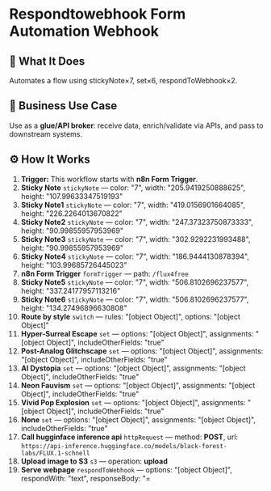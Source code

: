 # Respondtowebhook Form Automation Webhook
## 🚀 What It Does
Automates a flow using stickyNote×7, set×6, respondToWebhook×2.

## 💼 Business Use Case
Use as a **glue/API broker**: receive data, enrich/validate via APIs, and pass to downstream systems.

## ⚙️ How It Works
1. **Trigger:** This workflow starts with **n8n Form Trigger**.
2. **Sticky Note** `stickyNote` — color: "7", width: "205.9419250888625", height: "107.99633347519193"
3. **Sticky Note1** `stickyNote` — color: "7", width: "419.0156901664085", height: "226.2264013670822"
4. **Sticky Note2** `stickyNote` — color: "7", width: "247.37323750873333", height: "90.99855957953969"
5. **Sticky Note3** `stickyNote` — color: "7", width: "302.9292231993488", height: "90.99855957953969"
6. **Sticky Note4** `stickyNote` — color: "7", width: "186.9444130878394", height: "103.99685726445023"
7. **n8n Form Trigger** `formTrigger` — path: `/flux4free`
8. **Sticky Note5** `stickyNote` — color: "7", width: "506.8102696237577", height: "337.24177957113216"
9. **Sticky Note6** `stickyNote` — color: "7", width: "506.8102696237577", height: "134.27496896630808"
10. **Route by style** `switch` — rules: "[object Object]", options: "[object Object]"
11. **Hyper-Surreal Escape** `set` — options: "[object Object]", assignments: "[object Object]", includeOtherFields: "true"
12. **Post-Analog Glitchscape** `set` — options: "[object Object]", assignments: "[object Object]", includeOtherFields: "true"
13. **AI Dystopia** `set` — options: "[object Object]", assignments: "[object Object]", includeOtherFields: "true"
14. **Neon Fauvism** `set` — options: "[object Object]", assignments: "[object Object]", includeOtherFields: "true"
15. **Vivid Pop Explosion** `set` — options: "[object Object]", assignments: "[object Object]", includeOtherFields: "true"
16. **None** `set` — options: "[object Object]", assignments: "[object Object]", includeOtherFields: "true"
17. **Call hugginface inference api** `httpRequest` — method: **POST**, url: `https://api-inference.huggingface.co/models/black-forest-labs/FLUX.1-schnell`
18. **Upload image to S3** `s3` — operation: **upload**
19. **Serve webpage** `respondToWebhook` — options: "[object Object]", respondWith: "text", responseBody: "=<!DOCTYPE html>
<html lang="en">
<head>
    <meta charset="UTF-8">
    <meta name="viewport" content="width=device-width, initial-scale=1.0">
    <title>Flux Image Generation Resu…[truncated]"
20. **Respond with error** `respondToWebhook` — options: "[object Object]", respondWith: "json", responseBody: "{
  "formSubmittedText": "Flux API failed. It does this ~10% of the time. Refresh and try again."
}"

## 💡 AI-Powered Ideas for Improvement
**Explain:**  
This n8n workflow generates AI-created images based on user inputs. Users submit a form specifying an image prompt and a style. The workflow routes the request to a specific style node, which sets parameters for the image generation. It then calls the Hugging Face API to generate the image, uploads it to an S3-compatible storage, and serves the image on a webpage. If the API call fails, it responds with an error message.

**Demonstrate:**  
A digital marketing agency might use this workflow to allow clients to generate custom promotional images in different artistic styles, enhancing their marketing materials with AI-generated visuals.

**Imitate:**  
1. Import the workflow into your n8n instance.
2. Connect your Hugging Face and S3 storage accounts.
3. Adjust the form fields to capture desired prompts and styles.
4. Test the workflow by submitting a sample form and check the image output.

**Practice:**  
Create an n8n workflow to generate images using a different model from Hugging Face. Test it by submitting various prompts and styles to see the differences in image outputs.

**WIIFM:**  
Mastering this workflow enables you to offer AI-driven image generation services to clients, enhancing their marketing efforts. This skill can attract businesses seeking unique content, providing opportunities to increase your service offerings and revenue in the AI automation market.

## 🔧 Setup Instructions
1. **Connect Credentials:** s3, httpHeaderAuth.
2. **API Contracts:** Validate required headers and 2xx/4xx handling; add retries for 429/5xx.

### ⚠️ Automation Ain’t the Same Anymore

Most builders out here are stuck doing $500 workflows and calling it a win.  
That’s not the move.  

I'm closing $6k–$13k deals by stacking simple automations with lightweight AI...  
and it takes me under 2 hours to build most of them.

#### 🧠 Examples From My Own Playbook:
- 🔁 Turned a recurring invoice workflow into a $6,000 retainer that saved 20 hours/week  
- ⚖️ Built an AI-powered lead gen engine for law firms — they paid $13,000 happily  
- 🚀 Launched an SEO agent that outperforms funded companies — using free OpenAI credits  

**Want to learn how to do the same?**  
Inside [Digital Boss Code](https://bigpoppacode.io/go/dbc), I break it all down:

✅ The exact AI components that 3x your pricing overnight  
✅ My $15k Automation Framework using n8n + LangChain  
✅ Word-for-word scripts to close high-ticket deals  
✅ Real client case studies with templates  
✅ How to stop looking like a tech VA and start moving like a Solution Architect  

🔥 Get started at → [bigpoppacode.io/go/dbc](https://bigpoppacode.io/go/dbc)  
Limited time access, early birds get the best bonuses.

---
> Built by [Big Poppa Code](https://bigpoppacode.io) – architecting automations that scale people, profits, and purpose.

